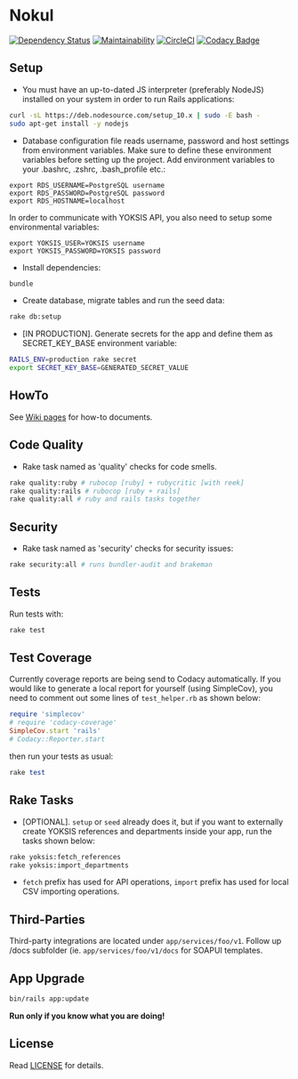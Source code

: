 # Nokul

[![Dependency Status](https://gemnasium.com/badges/github.com/omu/nokul.svg)](https://gemnasium.com/github.com/omu/nokul) [![Maintainability](https://api.codeclimate.com/v1/badges/32e076b5cbd4ee545f48/maintainability)](https://codeclimate.com/github/omu/nokul/maintainability) [![CircleCI](https://circleci.com/gh/omu/nokul/tree/master.svg?style=svg&circle-token=a25e63abc0e1e6c074750d9b2ce5396e3e279d82)](https://circleci.com/gh/omu/nokul/tree/master) [![Codacy Badge](https://api.codacy.com/project/badge/Grade/2c7333e690454bbd99811c8860f08d2b)](https://www.codacy.com/app/msdundar/nokul?utm_source=github.com&amp;utm_medium=referral&amp;utm_content=omu/nokul&amp;utm_campaign=Badge_Grade)

## Setup

- You must have an up-to-dated JS interpreter (preferably NodeJS) installed on your system in order to run Rails applications:

```bash
curl -sL https://deb.nodesource.com/setup_10.x | sudo -E bash -
sudo apt-get install -y nodejs
```

- Database configuration file reads username, password and host settings from environment variables. Make sure to define these environment variables before setting up the project. Add environment variables to your .bashrc, .zshrc, .bash_profile etc.:

```
export RDS_USERNAME=PostgreSQL username
export RDS_PASSWORD=PostgreSQL password
export RDS_HOSTNAME=localhost
```

In order to communicate with YOKSIS API, you also need to setup some environmental variables:

```
export YOKSIS_USER=YOKSIS username
export YOKSIS_PASSWORD=YOKSIS password
```

- Install dependencies:

```bash
bundle
```

- Create database, migrate tables and run the seed data:

```bash
rake db:setup
```

- [IN PRODUCTION]. Generate secrets for the app and define them as SECRET_KEY_BASE environment variable:

```bash
RAILS_ENV=production rake secret
export SECRET_KEY_BASE=GENERATED_SECRET_VALUE
```

## HowTo

See [Wiki pages](https://github.com/omu/nokul-bati/wiki) for how-to documents.

## Code Quality

- Rake task named as 'quality' checks for code smells.

```bash
rake quality:ruby # rubocop [ruby] + rubycritic [with reek]
rake quality:rails # rubocop [ruby + rails]
rake quality:all # ruby and rails tasks together
```

## Security

- Rake task named as 'security' checks for security issues:

```bash
rake security:all # runs bundler-audit and brakeman
```

## Tests

Run tests with:

```bash
rake test
```

## Test Coverage

Currently coverage reports are being send to Codacy automatically. If you would like to generate a local report for yourself (using SimpleCov), you need to comment out some lines of `test_helper.rb` as shown below:

```ruby
require 'simplecov'
# require 'codacy-coverage'
SimpleCov.start 'rails'
# Codacy::Reporter.start
```

then run your tests as usual:

```ruby
rake test
```

## Rake Tasks

- [OPTIONAL]. `setup` or `seed` already does it, but if you want to externally create YOKSIS references and departments inside your app, run the tasks shown below:

```bash
rake yoksis:fetch_references
rake yoksis:import_departments
```

* `fetch` prefix has used for API operations, `import` prefix has used for local CSV importing operations.

## Third-Parties

Third-party integrations are located under `app/services/foo/v1`. Follow up /docs subfolder (ie. `app/services/foo/v1/docs` for SOAPUI templates.

## App Upgrade

```bash
bin/rails app:update
```

**Run only if you know what you are doing!**

## License

Read [LICENSE](LICENSE.md) for details.
